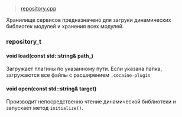 > [repository.cpp](https://github.com/cocaine/cocaine-core/blob/master/src/repository.cpp)

Хранилище сервисов предназначено для загруки динамических библиотек модулей и хранения всех модулей.

### repository_t

#### void load(const std::string& path_)

Загружает плагины по указанному пути. Если указана папка, загружаются все файлы с расширением `.cocaine-plugin`

#### void open(const std::string& target)

Производит непосредственно чтение динамической библиотеки и запускает метод `initialize()`.

